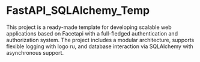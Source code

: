 # FastAPI_SQLAlchemy_Temp
This project is a ready-made template for developing scalable web applications based on Facetapi with a full-fledged authentication and authorization system. The project includes a modular architecture, supports flexible logging with logo ru, and database interaction via SQLAlchemy with asynchronous support.
